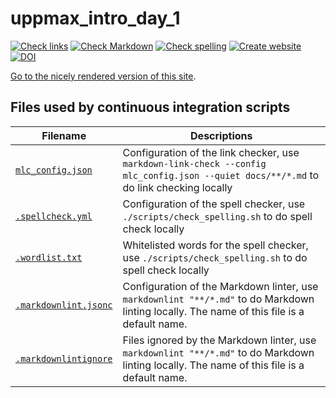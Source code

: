 # uppmax_intro_day_1

<!-- markdownlint-disable MD013 --><!-- Badges cannot be split up over lines, hence will break 80 characters per line -->

[![Check links](https://github.com/UPPMAX/uppmax_intro_day_1/actions/workflows/check_links.yaml/badge.svg?branch=main)](https://github.com/UPPMAX/uppmax_intro_day_1/actions/workflows/check_links.yaml)
[![Check Markdown](https://github.com/UPPMAX/uppmax_intro_day_1/actions/workflows/check_markdown.yaml/badge.svg?branch=main)](https://github.com/UPPMAX/uppmax_intro_day_1/actions/workflows/check_markdown.yaml)
[![Check spelling](https://github.com/UPPMAX/uppmax_intro_day_1/actions/workflows/check_spelling.yaml/badge.svg?branch=main)](https://github.com/UPPMAX/uppmax_intro_day_1/actions/workflows/check_spelling.yaml)
[![Create website](https://github.com/UPPMAX/uppmax_intro_day_1/actions/workflows/create_website.yaml/badge.svg?branch=main)](https://github.com/UPPMAX/uppmax_intro_day_1/actions/workflows/create_website.yaml)
[![DOI](https://zenodo.org/badge/808091302.svg)](https://doi.org/10.5281/zenodo.14645146)

<!-- markdownlint-enable MD013 -->

[Go to the nicely rendered version of this site](https://uppmax.github.io/uppmax_intro_day_1/).

## Files used by continuous integration scripts

<!-- markdownlint-disable MD013 --><!-- Tables cannot be split up over lines, hence will break 80 characters per line -->

| Filename                                   | Descriptions                                                                                                                                |
| ------------------------------------------ | ------------------------------------------------------------------------------------------------------------------------------------------- |
| [`mlc_config.json`](mlc_config.json)         | Configuration of the link checker, use `markdown-link-check --config mlc_config.json --quiet docs/**/*.md` to do link checking locally      |
| [`.spellcheck.yml`](.spellcheck.yml)         | Configuration of the spell checker, use `./scripts/check_spelling.sh` to do spell check locally                                             |
| [`.wordlist.txt`](.wordlist.txt)             | Whitelisted words for the spell checker, use `./scripts/check_spelling.sh` to do spell check locally                                        |
| [`.markdownlint.jsonc`](.markdownlint.jsonc) | Configuration of the Markdown linter, use `markdownlint "**/*.md"` to do Markdown linting locally. The name of this file is a default name. |
| [`.markdownlintignore`](.markdownlintignore) | Files ignored by the Markdown linter, use `markdownlint "**/*.md"` to do Markdown linting locally. The name of this file is a default name. |

<!-- markdownlint-enable MD013 -->
